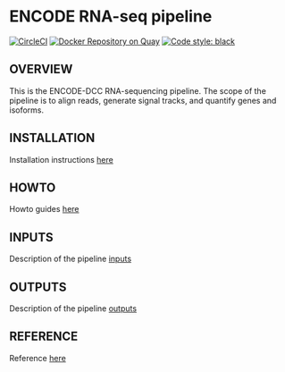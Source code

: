 ENCODE RNA-seq pipeline
=================================================
[![CircleCI](https://circleci.com/gh/ENCODE-DCC/rna-seq-pipeline/tree/dev1.1.svg?style=svg)](https://circleci.com/gh/ENCODE-DCC/rna-seq-pipeline/tree/dev1.1)
[![Docker Repository on Quay](https://quay.io/repository/encode-dcc/rna-seq-pipeline/status "Docker Repository on Quay")](https://quay.io/repository/encode-dcc/rna-seq-pipeline)
[![Code style: black](https://img.shields.io/badge/code%20style-black-000000.svg)](https://github.com/psf/black)

OVERVIEW
------------
This is the ENCODE-DCC RNA-sequencing pipeline. The scope of the pipeline is to align reads, generate signal tracks, and quantify genes and isoforms.

INSTALLATION
-------------
Installation instructions [here](docs/installation.md)

HOWTO
------
Howto guides [here](docs/howto.md)

INPUTS
--------
Description of the pipeline [inputs](docs/reference.md#inputs)

OUTPUTS
--------
Description of the pipeline [outputs](docs/reference.md#outputs)

REFERENCE
----------
Reference [here](docs/reference.md)

